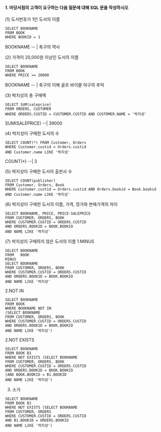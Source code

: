 #### 1. 마당서점의 고객이 요구하는 다음 질문에 대해 SQL 문을 작성하시오
(1) 도서번호가 1인 도서의 이름
```
SELECT BOOKNAME
FROM BOOK
WHERE BOOKID = 1
```
BOOKNAME
-- |
축구의 역사

(2) 가격이 20,000원 이상인 도서의 이름
```
SELECT BOOKNAME
FROM BOOK
WHERE PRICE >= 20000
```
BOOKNAME
-- |
축구의 이해
골프 바이블
야구의 추억

(3) 박지성의 총 구매액
```
SELECT SUM(saleprice)
FROM ORDERS, CUSTOMER
WHERE ORDERS.CUSTID = CUSTOMER.CUSTID AND CUSTOMER.NAME = '박지성'
```
SUM(SALEPRICE)
--|
39000

(4) 박지성이 구매한 도서의 수
```
SELECT COUNT(*) FROM Customer, Orders
WHERE Customer.custid = Orders.custid
AND Customer.name LIKE '박지성'
```
COUNT(\*)
--|
3

(5) 박지성이 구매한 도서의 출판사 수
```
SELECT COUNT(publisher)
FROM Customer, Orders, Book
WHERE Customer.custid = Orders.custid AND Orders.bookid = Book.bookid AND Customer.name LIKE '박지성'
```

(6) 박지성이 구매한 도서의 이름, 가격, 정가와 판매가격의 차이
```
SELECT BOOKNAME, PRICE, PRICE-SALEPRICE
FROM CUSTOMER, ORDERS, BOOK
WHERE CUSTOMER.CUSTID = ORDERS.CUSTID
AND ORDERS.BOOKID = BOOK.BOOKID
AND NAME LIKE '박지성'
```

(7) 박지성이 구매하지 않은 도서의 이름
1.MINUS
```    
SELECT BOOKNAME
FROM   BOOK
MINUS
SELECT BOOKNAME
FROM CUSTOMER, ORDERS, BOOK
WHERE CUSTOMER.CUSTID = ORDERS.CUSTID
AND ORDERS.BOOKID = BOOK.BOOKID
AND NAME LIKE '박지성'
```
2.NOT IN
```
SELECT BOOKNAME
FROM BOOK
WHERE BOOKNAME NOT IN
(SELECT BOOKNAME
FROM CUSTOMER, ORDERS, BOOK
WHERE CUSTOMER.CUSTID = ORDERS.CUSTID
AND ORDERS.BOOKID = BOOK.BOOKID
AND NAME LIKE '박지성')
```

2.NOT EXISTS
```
SELECT BOOKNAME
FROM BOOK B1
WHERE NOT EXISTS (SELECT BOOKNAME
FROM CUSTOMER, ORDERS, BOOK
WHERE CUSTOMER.CUSTID = ORDERS.CUSTID
AND ORDERS.BOOKID = BOOK.BOOKID
|AND BOOK.BOOKID = B1.BOOKID
AND NAME LIKE '박지성')
```
3. 소거
```
SELECT BOOKNAME
FROM BOOK B1
WHERE NOT EXISTS (SELECT BOOKNAME
FROM CUSTOMER, ORDERS
WHERE CUSTOMER.CUSTID = ORDERS.CUSTID
AND B1.BOOKID = ORDERS.BOOKID
AND NAME LIKE '박지성')
```


